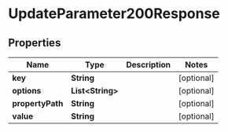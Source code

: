 

# UpdateParameter200Response


## Properties

| Name | Type | Description | Notes |
|------------ | ------------- | ------------- | -------------|
|**key** | **String** |  |  [optional] |
|**options** | **List&lt;String&gt;** |  |  [optional] |
|**propertyPath** | **String** |  |  [optional] |
|**value** | **String** |  |  [optional] |



